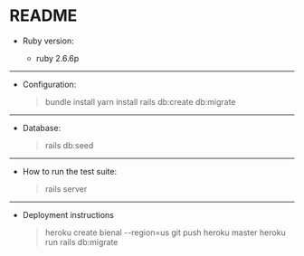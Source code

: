 # README

* Ruby version:

  - ruby 2.6.6p
----------------------------------

* Configuration: 

  > bundle install
  > yarn install
  > rails db:create db:migrate
---------------------------------

* Database:

   > rails db:seed
---------------------------------

* How to run the test suite:

  > rails server
---------------------------------

* Deployment instructions

  > heroku create bienal --region=us
  > git push heroku master
  > heroku run rails db:migrate


